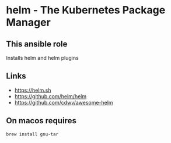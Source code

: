 # helm - The Kubernetes Package Manager

## This ansible role
Installs helm and helm plugins

## Links
- https://helm.sh
- https://github.com/helm/helm
- https://github.com/cdwv/awesome-helm


## On macos requires
```sh
brew install gnu-tar
```
